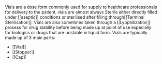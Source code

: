 Vials are a dose form commonly used for supply to healthcare professionals for delivery to the patient, vials are almost always Sterile either directly filled under [[aseptic]] conditions or sterilised after filling through[[Terminal Sterilisation]]. Vials are also sometimes taken through a  [[Lyophilization]] process for drug stability before being made up at point of use especially for biologics or drugs that are unstable in liquid form.
Vials are typically made up of 3 main parts:
- [[Vial]]
- [[Stopper]]
- [[Cap]]